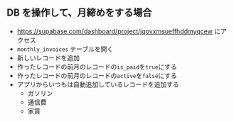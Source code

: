 ## DB を操作して、月締めをする場合
- https://supabase.com/dashboard/project/jqovxmsueffhddmyqcew にアクセス
- `monthly_invoices` テーブルを開く
- 新しいレコードを追加
- 作ったレコードの前月のレコードの`is_paid`を`true`にする
- 作ったレコードの前月のレコードの`active`を`false`にする
- アプリからいつもは自動追加しているレコードを追加する
    - ガソリン
    - 通信費
    - 家賃

